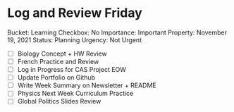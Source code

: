 # Log and Review Friday

Bucket: Learning
Checkbox: No
Importance: Important
Property: November 19, 2021
Status: Planning
Urgency: Not Urgent

- [ ]  Biology Concept + HW Review
- [ ]  French Practice and Review
- [ ]  Log in Progress for CAS Project EOW
- [ ]  Update Portfolio on Github
- [ ]  Write Week Summary on Newsletter + README
- [ ]  Physics Next Week Curriculum Practice
- [ ]  Global Politics Slides Review